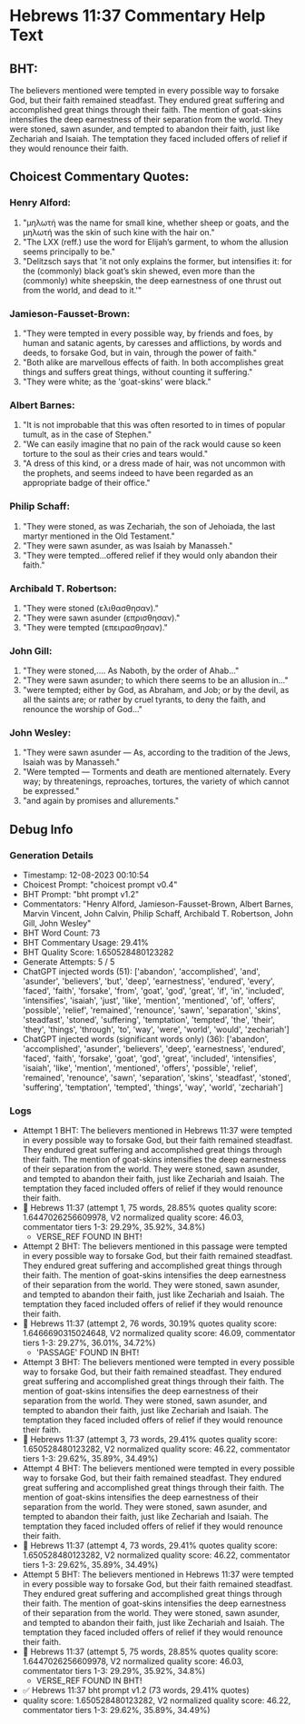 # Hebrews 11:37 Commentary Help Text

## BHT:
The believers mentioned were tempted in every possible way to forsake God, but their faith remained steadfast. They endured great suffering and accomplished great things through their faith. The mention of goat-skins intensifies the deep earnestness of their separation from the world. They were stoned, sawn asunder, and tempted to abandon their faith, just like Zechariah and Isaiah. The temptation they faced included offers of relief if they would renounce their faith.

## Choicest Commentary Quotes:
### Henry Alford:
1. "μηλωτή was the name for small kine, whether sheep or goats, and the μηλωτή was the skin of such kine with the hair on."
2. "The LXX (reff.) use the word for Elijah’s garment, to whom the allusion seems principally to be."
3. "Delitzsch says that 'it not only explains the former, but intensifies it: for the (commonly) black goat’s skin shewed, even more than the (commonly) white sheepskin, the deep earnestness of one thrust out from the world, and dead to it.'"

### Jamieson-Fausset-Brown:
1. "They were tempted in every possible way, by friends and foes, by human and satanic agents, by caresses and afflictions, by words and deeds, to forsake God, but in vain, through the power of faith."
2. "Both alike are marvellous effects of faith. In both accomplishes great things and suffers great things, without counting it suffering."
3. "They were white; as the 'goat-skins' were black."

### Albert Barnes:
1. "It is not improbable that this was often resorted to in times of popular tumult, as in the case of Stephen." 
2. "We can easily imagine that no pain of the rack would cause so keen torture to the soul as their cries and tears would."
3. "A dress of this kind, or a dress made of hair, was not uncommon with the prophets, and seems indeed to have been regarded as an appropriate badge of their office."

### Philip Schaff:
1. "They were stoned, as was Zechariah, the son of Jehoiada, the last martyr mentioned in the Old Testament." 
2. "They were sawn asunder, as was Isaiah by Manasseh."
3. "They were tempted...offered relief if they would only abandon their faith."

### Archibald T. Robertson:
1. "They were stoned (ελιθασθησαν)." 
2. "They were sawn asunder (επρισθησαν)."
3. "They were tempted (επειρασθησαν)."

### John Gill:
1. "They were stoned,.... As Naboth, by the order of Ahab..."
2. "They were sawn asunder; to which there seems to be an allusion in..."
3. "were tempted; either by God, as Abraham, and Job; or by the devil, as all the saints are; or rather by cruel tyrants, to deny the faith, and renounce the worship of God..."

### John Wesley:
1. "They were sawn asunder — As, according to the tradition of the Jews, Isaiah was by Manasseh."
2. "Were tempted — Torments and death are mentioned alternately. Every way; by threatenings, reproaches, tortures, the variety of which cannot be expressed."
3. "and again by promises and allurements."


## Debug Info
### Generation Details
- Timestamp: 12-08-2023 00:10:54
- Choicest Prompt: "choicest prompt v0.4"
- BHT Prompt: "bht prompt v1.2"
- Commentators: "Henry Alford, Jamieson-Fausset-Brown, Albert Barnes, Marvin Vincent, John Calvin, Philip Schaff, Archibald T. Robertson, John Gill, John Wesley"
- BHT Word Count: 73
- BHT Commentary Usage: 29.41%
- BHT Quality Score: 1.650528480123282
- Generate Attempts: 5 / 5
- ChatGPT injected words (51):
	['abandon', 'accomplished', 'and', 'asunder', 'believers', 'but', 'deep', 'earnestness', 'endured', 'every', 'faced', 'faith', 'forsake', 'from', 'goat', 'god', 'great', 'if', 'in', 'included', 'intensifies', 'isaiah', 'just', 'like', 'mention', 'mentioned', 'of', 'offers', 'possible', 'relief', 'remained', 'renounce', 'sawn', 'separation', 'skins', 'steadfast', 'stoned', 'suffering', 'temptation', 'tempted', 'the', 'their', 'they', 'things', 'through', 'to', 'way', 'were', 'world', 'would', 'zechariah']
- ChatGPT injected words (significant words only) (36):
	['abandon', 'accomplished', 'asunder', 'believers', 'deep', 'earnestness', 'endured', 'faced', 'faith', 'forsake', 'goat', 'god', 'great', 'included', 'intensifies', 'isaiah', 'like', 'mention', 'mentioned', 'offers', 'possible', 'relief', 'remained', 'renounce', 'sawn', 'separation', 'skins', 'steadfast', 'stoned', 'suffering', 'temptation', 'tempted', 'things', 'way', 'world', 'zechariah']

### Logs
- Attempt 1 BHT: The believers mentioned in Hebrews 11:37 were tempted in every possible way to forsake God, but their faith remained steadfast. They endured great suffering and accomplished great things through their faith. The mention of goat-skins intensifies the deep earnestness of their separation from the world. They were stoned, sawn asunder, and tempted to abandon their faith, just like Zechariah and Isaiah. The temptation they faced included offers of relief if they would renounce their faith.
- 🔄 Hebrews 11:37 (attempt 1, 75 words, 28.85% quotes quality score: 1.6447026256609978, V2 normalized quality score: 46.03, commentator tiers 1-3: 29.29%, 35.92%, 34.8%) 
	- VERSE_REF FOUND IN BHT!
- Attempt 2 BHT: The believers mentioned in this passage were tempted in every possible way to forsake God, but their faith remained steadfast. They endured great suffering and accomplished great things through their faith. The mention of goat-skins intensifies the deep earnestness of their separation from the world. They were stoned, sawn asunder, and tempted to abandon their faith, just like Zechariah and Isaiah. The temptation they faced included offers of relief if they would renounce their faith.
- 🔄 Hebrews 11:37 (attempt 2, 76 words, 30.19% quotes quality score: 1.6466690315024648, V2 normalized quality score: 46.09, commentator tiers 1-3: 29.27%, 36.01%, 34.72%) 
	- 'PASSAGE' FOUND IN BHT!
- Attempt 3 BHT: The believers mentioned were tempted in every possible way to forsake God, but their faith remained steadfast. They endured great suffering and accomplished great things through their faith. The mention of goat-skins intensifies the deep earnestness of their separation from the world. They were stoned, sawn asunder, and tempted to abandon their faith, just like Zechariah and Isaiah. The temptation they faced included offers of relief if they would renounce their faith.
- 🔄 Hebrews 11:37 (attempt 3, 73 words, 29.41% quotes quality score: 1.650528480123282, V2 normalized quality score: 46.22, commentator tiers 1-3: 29.62%, 35.89%, 34.49%)
- Attempt 4 BHT: The believers mentioned were tempted in every possible way to forsake God, but their faith remained steadfast. They endured great suffering and accomplished great things through their faith. The mention of goat-skins intensifies the deep earnestness of their separation from the world. They were stoned, sawn asunder, and tempted to abandon their faith, just like Zechariah and Isaiah. The temptation they faced included offers of relief if they would renounce their faith.
- 🔄 Hebrews 11:37 (attempt 4, 73 words, 29.41% quotes quality score: 1.650528480123282, V2 normalized quality score: 46.22, commentator tiers 1-3: 29.62%, 35.89%, 34.49%)
- Attempt 5 BHT: The believers mentioned in Hebrews 11:37 were tempted in every possible way to forsake God, but their faith remained steadfast. They endured great suffering and accomplished great things through their faith. The mention of goat-skins intensifies the deep earnestness of their separation from the world. They were stoned, sawn asunder, and tempted to abandon their faith, just like Zechariah and Isaiah. The temptation they faced included offers of relief if they would renounce their faith.
- 🔄 Hebrews 11:37 (attempt 5, 75 words, 28.85% quotes quality score: 1.6447026256609978, V2 normalized quality score: 46.03, commentator tiers 1-3: 29.29%, 35.92%, 34.8%) 
	- VERSE_REF FOUND IN BHT!
- ✅ Hebrews 11:37 bht prompt v1.2 (73 words, 29.41% quotes)
- quality score: 1.650528480123282, V2 normalized quality score: 46.22, commentator tiers 1-3: 29.62%, 35.89%, 34.49%)